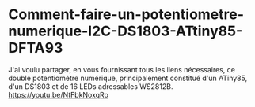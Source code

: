 # Comment-faire-un-potentiometre-numerique-I2C-DS1803-ATtiny85-DFTA93
J'ai voulu partager, en vous fournissant  tous les liens nécessaires, ce double potentiomètre numérique, principalement constitué d'un ATiny85, d'un DS1803 et de 16 LEDs adressables WS2812B. https://youtu.be/NtFbkNoxqRo
